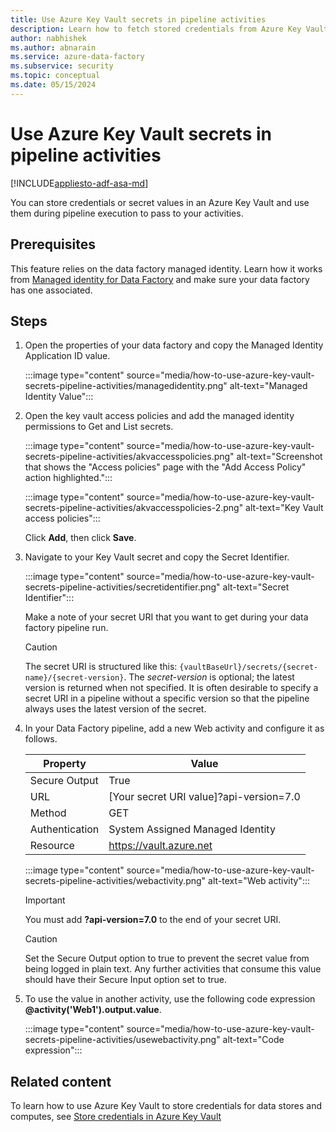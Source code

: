 ```yaml
---
title: Use Azure Key Vault secrets in pipeline activities 
description: Learn how to fetch stored credentials from Azure Key Vault and use them during data factory pipeline runs. 
author: nabhishek
ms.author: abnarain
ms.service: azure-data-factory
ms.subservice: security
ms.topic: conceptual
ms.date: 05/15/2024
---
```


# Use Azure Key Vault secrets in pipeline activities

[!INCLUDE[appliesto-adf-asa-md](includes/appliesto-adf-asa-md.md)]

You can store credentials or secret values in an Azure Key Vault and use them during pipeline execution to pass to your activities.

## Prerequisites

This feature relies on the data factory managed identity.  Learn how it works from [Managed identity for Data Factory](./data-factory-service-identity.md) and make sure your data factory has one associated.

## Steps

1. Open the properties of your data factory and copy the Managed Identity Application ID value.

    :::image type="content" source="media/how-to-use-azure-key-vault-secrets-pipeline-activities/managedidentity.png" alt-text="Managed Identity Value":::

2. Open the key vault access policies and add the managed identity permissions to Get and List secrets.

    :::image type="content" source="media/how-to-use-azure-key-vault-secrets-pipeline-activities/akvaccesspolicies.png" alt-text="Screenshot that shows the &quot;Access policies&quot; page with the &quot;Add Access Policy&quot; action highlighted.":::

    :::image type="content" source="media/how-to-use-azure-key-vault-secrets-pipeline-activities/akvaccesspolicies-2.png" alt-text="Key Vault access policies":::

    Click **Add**, then click **Save**.

3. Navigate to your Key Vault secret and copy the Secret Identifier.

    :::image type="content" source="media/how-to-use-azure-key-vault-secrets-pipeline-activities/secretidentifier.png" alt-text="Secret Identifier":::

    Make a note of your secret URI that you want to get during your data factory pipeline run.
    
    > [!CAUTION]
    > The secret URI is structured like this: `{vaultBaseUrl}/secrets/{secret-name}/{secret-version}`. The _secret-version_ is optional; the latest version is returned when not specified. It is often desirable to specify a secret URI in a pipeline without a specific version so that the pipeline always uses the latest version of the secret.

4. In your Data Factory pipeline, add a new Web activity and configure it as follows.  

    |Property  |Value  |
    |---------|---------|
    |Secure Output     |True         |
    |URL     |[Your secret URI value]?api-version=7.0         |
    |Method     |GET         |
    |Authentication     |System Assigned Managed Identity         |
    |Resource        |https://vault.azure.net       |

    :::image type="content" source="media/how-to-use-azure-key-vault-secrets-pipeline-activities/webactivity.png" alt-text="Web activity":::

    > [!IMPORTANT]
    > You must add **?api-version=7.0** to the end of your secret URI.  

    > [!CAUTION]
    > Set the Secure Output option to true to prevent the secret value from being logged in plain text.  Any further activities that consume this value should have their Secure Input option set to true.

5. To use the value in another activity, use the following code expression **@activity('Web1').output.value**.

    :::image type="content" source="media/how-to-use-azure-key-vault-secrets-pipeline-activities/usewebactivity.png" alt-text="Code expression":::

## Related content

To learn how to use Azure Key Vault to store credentials for data stores and computes, see [Store credentials in Azure Key Vault](./store-credentials-in-key-vault.md)
